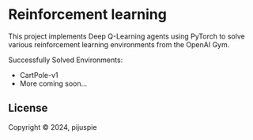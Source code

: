 # Reinforcement learning

This project implements Deep Q-Learning agents using PyTorch to solve various reinforcement learning environments from the OpenAI Gym.

Successfully Solved Environments:
* CartPole-v1
* More coming soon...

## License

Copyright © 2024, pijuspie